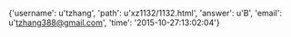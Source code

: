 {'username': u'tzhang', 'path': u'xz1132/1132.html', 'answer': u'B', 'email': u'tzhang388@gmail.com', 'time': '2015-10-27:13:02:04'}